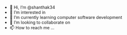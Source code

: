 - 👋 Hi, I’m @shanthak34
- 👀 I’m interested in 
- 🌱 I’m currently learning computer software development
- 💞️ I’m looking to collaborate on 
- 📫 How to reach me ...

<!---
shanthak34/shanthak34 is a ✨ special ✨ repository because its `README.md` (this file) appears on your GitHub profile.
You can click the Preview link to take a look at your changes.
--->
